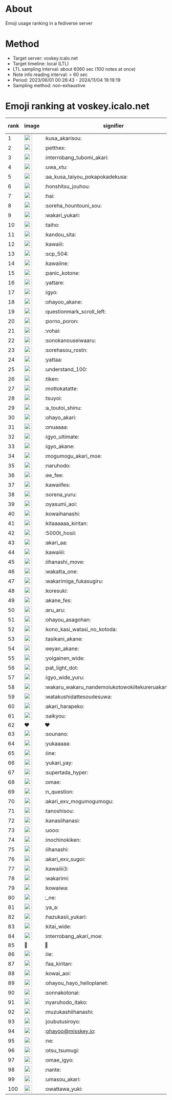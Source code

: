 # About
Emoji usage ranking in a fediverse server

# Method
- Target server: voskey.icalo.net
- Target timeline: local (LTL)
- LTL sampling interval: about 6060 sec (100 notes at once)
- Note info reading interval: > 60 sec
- Period: 2023/06/01 00:26:43 - 2024/11/04 19:19:19 
- Sampling method: non-exhaustive

# Emoji ranking at voskey.icalo.net

|rank|image|signifier|type|frequency score|
|----|----|----|----|----|
|1|<img height="24" src="https://voskey.icalo.net/emoji/kusa_akarisou.webp">|:kusa_akarisou:|custom|33892|
|2|<img height="24" src="https://voskey.icalo.net/emoji/petthex.webp">|:petthex:|custom|26454|
|3|<img height="24" src="https://voskey.icalo.net/emoji/interrobang_tubomi_akari.webp">|:interrobang_tubomi_akari:|custom|13905|
|4|<img height="24" src="https://voskey.icalo.net/emoji/uwa_xtu.webp">|:uwa_xtu:|custom|12389|
|5|<img height="24" src="https://voskey.icalo.net/emoji/aa_kusa_taiyou_pokapokadekusa.webp">|:aa_kusa_taiyou_pokapokadekusa:|custom|10895|
|6|<img height="24" src="https://voskey.icalo.net/emoji/honshitsu_jouhou.webp">|:honshitsu_jouhou:|custom|9912|
|7|<img height="24" src="https://voskey.icalo.net/emoji/hai.webp">|:hai:|custom|8429|
|8|<img height="24" src="https://voskey.icalo.net/emoji/soreha_hountouni_sou.webp">|:soreha_hountouni_sou:|custom|7336|
|9|<img height="24" src="https://voskey.icalo.net/emoji/wakari_yukari.webp">|:wakari_yukari:|custom|7077|
|10|<img height="24" src="https://voskey.icalo.net/emoji/taiho.webp">|:taiho:|custom|6890|
|11|<img height="24" src="https://voskey.icalo.net/emoji/kandou_sita.webp">|:kandou_sita:|custom|6639|
|12|<img height="24" src="https://voskey.icalo.net/emoji/kawaiii.webp">|:kawaiii:|custom|6446|
|13|<img height="24" src="https://voskey.icalo.net/emoji/scp_504.webp">|:scp_504:|custom|5932|
|14|<img height="24" src="https://voskey.icalo.net/emoji/kawaiine.webp">|:kawaiine:|custom|5752|
|15|<img height="24" src="https://voskey.icalo.net/emoji/panic_kotone.webp">|:panic_kotone:|custom|5079|
|16|<img height="24" src="https://voskey.icalo.net/emoji/yattare.webp">|:yattare:|custom|4857|
|17|<img height="24" src="https://voskey.icalo.net/emoji/igyo.webp">|:igyo:|custom|4746|
|18|<img height="24" src="https://voskey.icalo.net/emoji/ohayoo_akane.webp">|:ohayoo_akane:|custom|4708|
|19|<img height="24" src="https://voskey.icalo.net/emoji/questionmark_scroll_left.webp">|:questionmark_scroll_left:|custom|4696|
|20|<img height="24" src="https://voskey.icalo.net/emoji/porno_poron.webp">|:porno_poron:|custom|4518|
|21|<img height="24" src="https://voskey.icalo.net/emoji/vohai.webp">|:vohai:|custom|4345|
|22|<img height="24" src="https://voskey.icalo.net/emoji/sonokanouseiwaaru.webp">|:sonokanouseiwaaru:|custom|4323|
|23|<img height="24" src="https://voskey.icalo.net/emoji/sorehasou_rostn.webp">|:sorehasou_rostn:|custom|4264|
|24|<img height="24" src="https://voskey.icalo.net/emoji/yattaa.webp">|:yattaa:|custom|3980|
|25|<img height="24" src="https://voskey.icalo.net/emoji/understand_100.webp">|:understand_100:|custom|3764|
|26|<img height="24" src="https://voskey.icalo.net/emoji/tiken.webp">|:tiken:|custom|3743|
|27|<img height="24" src="https://voskey.icalo.net/emoji/mottokatatte.webp">|:mottokatatte:|custom|3717|
|28|<img height="24" src="https://voskey.icalo.net/emoji/tsuyoi.webp">|:tsuyoi:|custom|3628|
|29|<img height="24" src="https://voskey.icalo.net/emoji/a_toutoi_shinu.webp">|:a_toutoi_shinu:|custom|3517|
|30|<img height="24" src="https://voskey.icalo.net/emoji/ohayo_akari.webp">|:ohayo_akari:|custom|3229|
|31|<img height="24" src="https://voskey.icalo.net/emoji/onuaaaa.webp">|:onuaaaa:|custom|3220|
|32|<img height="24" src="https://voskey.icalo.net/emoji/igyo_ultimate.webp">|:igyo_ultimate:|custom|3214|
|33|<img height="24" src="https://voskey.icalo.net/emoji/igyo_akane.webp">|:igyo_akane:|custom|3051|
|34|<img height="24" src="https://voskey.icalo.net/emoji/mogumogu_akari_moe.webp">|:mogumogu_akari_moe:|custom|2989|
|35|<img height="24" src="https://voskey.icalo.net/emoji/naruhodo.webp">|:naruhodo:|custom|2972|
|36|<img height="24" src="https://voskey.icalo.net/emoji/ee_fee.webp">|:ee_fee:|custom|2913|
|37|<img height="24" src="https://voskey.icalo.net/emoji/kawaiifes.webp">|:kawaiifes:|custom|2892|
|38|<img height="24" src="https://voskey.icalo.net/emoji/sorena_yuru.webp">|:sorena_yuru:|custom|2808|
|39|<img height="24" src="https://voskey.icalo.net/emoji/oyasumi_aoi.webp">|:oyasumi_aoi:|custom|2802|
|40|<img height="24" src="https://voskey.icalo.net/emoji/kowaihanashi.webp">|:kowaihanashi:|custom|2789|
|41|<img height="24" src="https://voskey.icalo.net/emoji/kitaaaaaa_kiritan.webp">|:kitaaaaaa_kiritan:|custom|2727|
|42|<img height="24" src="https://voskey.icalo.net/emoji/5000t_hosii.webp">|:5000t_hosii:|custom|2598|
|43|<img height="24" src="https://voskey.icalo.net/emoji/akari_aa.webp">|:akari_aa:|custom|2542|
|44|<img height="24" src="https://voskey.icalo.net/emoji/kawaiiii.webp">|:kawaiiii:|custom|2538|
|45|<img height="24" src="https://voskey.icalo.net/emoji/iihanashi_move.webp">|:iihanashi_move:|custom|2500|
|46|<img height="24" src="https://voskey.icalo.net/emoji/wakatta_one.webp">|:wakatta_one:|custom|2490|
|47|<img height="24" src="https://voskey.icalo.net/emoji/wakarimiga_fukasugiru.webp">|:wakarimiga_fukasugiru:|custom|2479|
|48|<img height="24" src="https://voskey.icalo.net/emoji/koresuki.webp">|:koresuki:|custom|2426|
|49|<img height="24" src="https://voskey.icalo.net/emoji/akane_fes.webp">|:akane_fes:|custom|2415|
|50|<img height="24" src="https://voskey.icalo.net/emoji/aru_aru.webp">|:aru_aru:|custom|2392|
|51|<img height="24" src="https://voskey.icalo.net/emoji/ohayou_asagohan.webp">|:ohayou_asagohan:|custom|2387|
|52|<img height="24" src="https://voskey.icalo.net/emoji/kono_kasi_watasi_no_kotoda.webp">|:kono_kasi_watasi_no_kotoda:|custom|2354|
|53|<img height="24" src="https://voskey.icalo.net/emoji/tasikani_akane.webp">|:tasikani_akane:|custom|2336|
|54|<img height="24" src="https://voskey.icalo.net/emoji/eeyan_akane.webp">|:eeyan_akane:|custom|2255|
|55|<img height="24" src="https://voskey.icalo.net/emoji/yoigainen_wide.webp">|:yoigainen_wide:|custom|2228|
|56|<img height="24" src="https://voskey.icalo.net/emoji/pat_light_dot.webp">|:pat_light_dot:|custom|2219|
|57|<img height="24" src="https://voskey.icalo.net/emoji/igyo_wide_yuru.webp">|:igyo_wide_yuru:|custom|2202|
|58|<img height="24" src="https://voskey.icalo.net/emoji/wakaru_wakaru_nandemoiukotowokiitekureruakanetyan.webp">|:wakaru_wakaru_nandemoiukotowokiitekureruakanetyan:|custom|2201|
|59|<img height="24" src="https://voskey.icalo.net/emoji/watakushidattesoudesuwa.webp">|:watakushidattesoudesuwa:|custom|2182|
|60|<img height="24" src="https://voskey.icalo.net/emoji/akari_harapeko.webp">|:akari_harapeko:|custom|2168|
|61|<img height="24" src="https://voskey.icalo.net/emoji/saikyou.webp">|:saikyou:|custom|2140|
|62|❤|❤|unicode|2088|
|63|<img height="24" src="https://voskey.icalo.net/emoji/sounano.webp">|:sounano:|custom|2015|
|64|<img height="24" src="https://voskey.icalo.net/emoji/yukaaaaa.webp">|:yukaaaaa:|custom|1995|
|65|<img height="24" src="https://voskey.icalo.net/emoji/iine.webp">|:iine:|custom|1942|
|66|<img height="24" src="https://voskey.icalo.net/emoji/yukari_yay.webp">|:yukari_yay:|custom|1906|
|67|<img height="24" src="https://voskey.icalo.net/emoji/supertada_hyper.webp">|:supertada_hyper:|custom|1859|
|68|<img height="24" src="https://voskey.icalo.net/emoji/omae.webp">|:omae:|custom|1850|
|69|<img height="24" src="https://voskey.icalo.net/emoji/n_question.webp">|:n_question:|custom|1833|
|70|<img height="24" src="https://voskey.icalo.net/emoji/akari_exv_mogumogumogu.webp">|:akari_exv_mogumogumogu:|custom|1822|
|71|<img height="24" src="https://voskey.icalo.net/emoji/tanoshisou.webp">|:tanoshisou:|custom|1814|
|72|<img height="24" src="https://voskey.icalo.net/emoji/kanasiihanasi.webp">|:kanasiihanasi:|custom|1741|
|73|<img height="24" src="https://voskey.icalo.net/emoji/uooo.webp">|:uooo:|custom|1722|
|74|<img height="24" src="https://voskey.icalo.net/emoji/inochinokiken.webp">|:inochinokiken:|custom|1684|
|75|<img height="24" src="https://voskey.icalo.net/emoji/iihanashi.webp">|:iihanashi:|custom|1672|
|76|<img height="24" src="https://voskey.icalo.net/emoji/akari_exv_sugoi.webp">|:akari_exv_sugoi:|custom|1663|
|77|<img height="24" src="https://voskey.icalo.net/emoji/kawaiiii3.webp">|:kawaiiii3:|custom|1662|
|78|<img height="24" src="https://voskey.icalo.net/emoji/wakarimi.webp">|:wakarimi:|custom|1652|
|79|<img height="24" src="https://voskey.icalo.net/emoji/kowaiwa.webp">|:kowaiwa:|custom|1639|
|80|<img height="24" src="https://voskey.icalo.net/emoji/_ne.webp">|:_ne:|custom|1604|
|81|<img height="24" src="https://voskey.icalo.net/emoji/ya_a.webp">|:ya_a:|custom|1589|
|82|<img height="24" src="https://voskey.icalo.net/emoji/hazukasii_yukari.webp">|:hazukasii_yukari:|custom|1587|
|83|<img height="24" src="https://voskey.icalo.net/emoji/kitai_wide.webp">|:kitai_wide:|custom|1581|
|84|<img height="24" src="https://voskey.icalo.net/emoji/interrobang_akari_moe.webp">|:interrobang_akari_moe:|custom|1557|
|85|🤔|🤔|unicode|1536|
|86|<img height="24" src="https://voskey.icalo.net/emoji/iie.webp">|:iie:|custom|1532|
|87|<img height="24" src="https://voskey.icalo.net/emoji/faa_kiritan.webp">|:faa_kiritan:|custom|1525|
|88|<img height="24" src="https://voskey.icalo.net/emoji/kowai_aoi.webp">|:kowai_aoi:|custom|1508|
|89|<img height="24" src="https://voskey.icalo.net/emoji/ohayou_hayo_helloplanet.webp">|:ohayou_hayo_helloplanet:|custom|1504|
|90|<img height="24" src="https://voskey.icalo.net/emoji/sonnakotonai.webp">|:sonnakotonai:|custom|1477|
|91|<img height="24" src="https://voskey.icalo.net/emoji/nyaruhodo_itako.webp">|:nyaruhodo_itako:|custom|1470|
|92|<img height="24" src="https://voskey.icalo.net/emoji/muzukashiihanashi.webp">|:muzukashiihanashi:|custom|1426|
|93|<img height="24" src="https://voskey.icalo.net/emoji/joubutusiroyo.webp">|:joubutusiroyo:|custom|1417|
|94|<img height="24" src="https://voskey.icalo.net/emoji/ohayoo.webp">|:ohayoo@misskey.io:|custom|1397|
|95|<img height="24" src="https://voskey.icalo.net/emoji/ne.webp">|:ne:|custom|1387|
|96|<img height="24" src="https://voskey.icalo.net/emoji/otsu_tsumugi.webp">|:otsu_tsumugi:|custom|1365|
|97|<img height="24" src="https://voskey.icalo.net/emoji/omae_igyo.webp">|:omae_igyo:|custom|1337|
|98|<img height="24" src="https://voskey.icalo.net/emoji/nante.webp">|:nante:|custom|1327|
|99|<img height="24" src="https://voskey.icalo.net/emoji/umasou_akari.webp">|:umasou_akari:|custom|1311|
|100|<img height="24" src="https://voskey.icalo.net/emoji/owattawa_yuki.webp">|:owattawa_yuki:|custom|1273|
